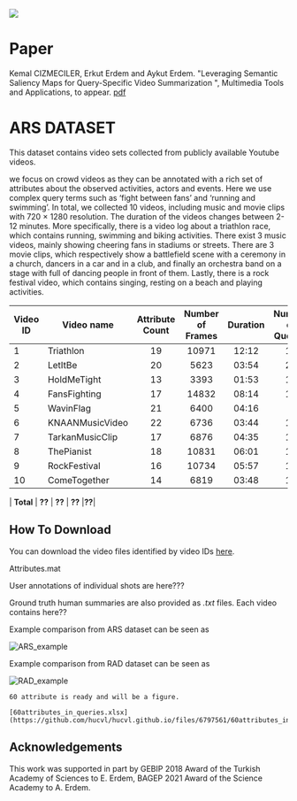 ![](teaserV8.png)

# Paper
Kemal CIZMECILER, Erkut Erdem and Aykut Erdem. "Leveraging Semantic Saliency Maps for Query-Specific Video Summarization ", Multimedia Tools and Applications, to appear.
[pdf](https://vision.cs.hacettepe.edu.tr/publication/fulltext/?.pdf)

# ARS DATASET
This dataset contains video sets collected from publicly available Youtube videos. 

we focus on crowd videos as they can be annotated with a rich set of attributes about the observed activities, actors and events. Here we use complex query terms such as ‘fight between fans’ and ‘running and swimming’. In total, we collected 10 videos, including music and movie clips with 720 × 1280 resolution. The duration of the videos changes
between 2-12 minutes. More specifically, there is a video log about a triathlon race, which contains running, swimming and biking activities. There exist 3 music videos, mainly showing cheering fans in stadiums or streets. There are 3 movie clips, which respectively show a battlefield scene with a ceremony in a church, dancers in a car and in a club, and finally an orchestra band on a stage with full of dancing people in front of them. Lastly, there is a rock festival video, which contains singing, resting on a beach and playing activities.



| Video ID| Video name | Attribute Count | Number of Frames | Duration | Number of Queries | Shot Count | Youtube Link 
|-------------|-------------|:---------------:|:--------------------:|:----------------:|:----------------:|:----------------:|:----------------:|
|1| Triathlon   | 19            | 10971                  | 12:12            |15|  82| k17Kg1owKSw|
|2| LetItBe   | 20              | 5623                  | 03:54            |23|  75| ShNnEDb4wFA|
|3| HoldMeTight   | 13              | 3393                  | 01:53            |12| 37| JdzSuH-azJs|
|4| FansFighting   | 17             | 14832                  | 08:14            |13|  48| hjowpb2maAM|
|5| WavinFlag   | 21             | 6400                  |  04:16           |7|  45|  TR2o9GY8u60|
|6| KNAANMusicVideo   | 22            | 6736                  |  03:44           |11|  70|  WTJSt4wP2ME|
|7| TarkanMusicClip   | 17             | 6876                  | 04:35            |13| 81| EBwjmeDoE6A |
|8| ThePianist   | 18             | 10831                  | 06:01            |16|  59| DENCBZF0wd8 |
|9| RockFestival   | 16             | 10734                  | 05:57            |18|  42| hRgcDHO2eII|
|10| ComeTogether   | 14             | 6819                  | 03:48            |14|  38| wH6eiCJ9SDs |

| **Total**   | **??**         | **??**             | **??**       |**??**|



## How To Download

You can download the video files identified by video IDs [here](??).

Attributes.mat



User annotations of individual shots are here???

Ground truth human summaries are also provided as *.txt* files. Each video contains here??

Example comparison from ARS dataset can be seen as 

![ARS_example](https://user-images.githubusercontent.com/2372136/125176190-35671400-e1da-11eb-9243-128a4fe4a4b5.png)

Example comparison from RAD dataset can be seen as

![RAD_example](https://user-images.githubusercontent.com/2372136/125176191-36984100-e1da-11eb-8788-4c309c2d2c27.png)



	60 attribute is ready and will be a figure.
	
	[60attributes_in_queries.xlsx](https://github.com/hucvl/hucvl.github.io/files/6797561/60attributes_in_queries.xlsx)




## Acknowledgements

This work was supported in part by GEBIP 2018 Award of the Turkish Academy of Sciences to E. Erdem, BAGEP 2021 Award of the Science Academy to A. Erdem.
